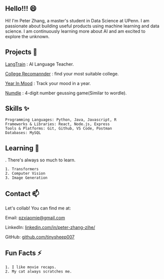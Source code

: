 ## Hello!!! 😄

Hi! I'm Peter Zhang, a master's student in Data Science at UPenn. I am passionate about building useful products using machine learning and data science. I am continuously learning more about AI and am excited to explore the unknown.


## Projects 🔭
[LangTrain](https://github.com/LangTrain/LangTrain-App) : AI Language Teacher.

[College Recomannder](https://github.com/tinysheep007/college-recommender) : find your most suitable college.

[Year In Mood](https://github.com/tinysheep007/year-in-mood) : Track your mood in a year.

[Numdle](https://github.com/tinysheep007/numdle) : 4-digit number geussing game(Similar to wordle).

    
## Skills ✨

    Programming Languages: Python, Java, Javascript, R
    Frameworks & Libraries: React, Node.js, Express
    Tools & Platforms: Git, Github, VS Code, Postman
    Databases: MySQL


## Learning 🌱
. There's always so much to learn. 

    1. Transformers 
    2. Computer Vision
    3. Image Generation

## Contact 📫

Let's collab! You can find me at:

Email: pzxiaomie@gmail.com    

LinkedIn: [linkedin.com/in/peter-zhang-zihe/](https://www.linkedin.com/in/peter-zhang-zihe/)

GitHub: [github.com/tinysheep007](https://github.com/tinysheep007)

## Fun Facts ⚡

    1. I like movie recaps.
    2. My cat always scratches me.


<!---
tinysheep007/tinysheep007 is a ✨ special ✨ repository because its `README.md` (this file) appears on your GitHub profile.
You can click the Preview link to take a look at your changes.
--->
